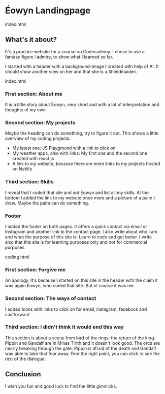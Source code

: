 # Éowyn Landingpage

index.html

## What's it about?

It's a practice website for a course on Codecademy. I chose to use a fantasy figure I admire, to show what I learned so far.

I started with a header with a background-image I created with help of AI. It should show another view on her and that she is a Shieldmaiden.

index.html

### First section: About me

It is a little story about Éowyn, very short and with a lot of interpretation and thoughts of my own

### Second section: My projects

Maybe the heading can do something, try to figure it out. This shows a little overview of my coding projects.

- My latest one: JS Playground with a link to click on
- My weather apps, also with links: My first one and the second one created with react.js
- A link to my website, because there are more links to my projects hosted on Netlify

### Third section: Skills

I reveal that I coded that site and not Éowyn and list all my skills. At the bottom I added the link to my website once more and a picture of a palm I drew. Maybe the palm can do something.

### Footer

I added the footer on both pages. It offers a quick contact via email or Instagram and another link to the contact page. I also write about who I am and what the purpose of this site is: Learn to code and get better. I write also that this site is for learning purposes only and not for commercial purposes.

coding.html

### First section: Forgive me

An apology. It's because I started on this site in the header with the claim it was again Éowyn, who coded that site. But of course it was me.

### Second section: The ways of contact

I added Icons with links to click on for email, instagram, facebook and castforward

### Third section: I didn't think it would end this way

This section is about a scene from lord of the rings: the return of the king. Pippin and Gandalf are in Minas Tirith and it doesn't look good. The orcs are nearly breaking through the gate. Pippin is afraid of the death and Gandalf was able to take that fear away. Find the right point, you can click to see the rest of the dialogue.

## Conclusion

I wish you fun and good luck to find the little gimmicks.
